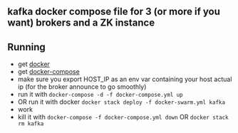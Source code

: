 ## kafka docker compose file for 3 (or more if you want) brokers and a ZK instance

## Running

  - get [docker](https://www.docker.com/)
  - get [docker-compose](https://docs.docker.com/compose/)
  - make sure you export HOST_IP as an env var containing your host actual ip (for the broker announce to go smoothly)
  - run it with `docker-compose -d -f docker-compose.yml up`
  - OR run it with docker `docker stack deploy -f docker-swarm.yml kafka`
  - work
  - kill it with `docker-compose -f docker-compose.yml down` OR `docker stack rm kafka`
